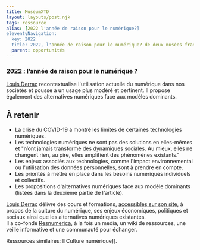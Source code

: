 ```yaml
---
title: MuseumXTD
layout: layouts/post.njk
tags: ressource
alias: [2022 l'année de raison pour le numérique?]
eleventyNavigation:
  key: 2022
  title: 2022, l'année de raison pour le numérique? de deux musées français
  parent: opportunités
---
```

### [2022 : l’année de raison pour le numérique ?](https://louisderrac.com/2022/01/13/2022-lannee-de-raison-pour-le-numerique/)  
[Louis Derrac](https://louisderrac.com/a-propos/) recontextualise l'utilisation actuelle du numérique dans nos sociétés et pousse à un usage plus modéré et pertinent. Il propose également des alternatives numériques face aux modèles dominants.  

## À retenir
- La crise du COVID-19 a montré les limites de certaines technologies numériques. 
- Les technologies numériques ne sont pas des solutions en elles-mêmes et "n’ont jamais transformé des dynamiques sociales. Au mieux, elles ne changent rien, au pire, elles amplifient des phénomènes existants."
- Les enjeux associés aux technologies, comme l'impact environnemental ou l'utilisation des données personnelles, sont à prendre en compte. 
- Les priorités à mettre en place dans les besoins numériques individuels et collectifs.    
- Les propositions d'alternatives numériques face aux modèle dominants (listées dans la deuxième partie de l'article). 

  
[Louis Derrac](https://louisderrac.com/) délivre des cours et formations, [accessibles sur son site](https://louisderrac.com/cours-et-formations/), à propos de la culture du numérique, ses enjeux économiques, politiques et sociaux ainsi que les alternatives numériques existantes.  
Il a co-fondé [Resnumerica](https://resnumerica.org/), à la fois un media, un wiki de ressources, une veille informative et une communauté pour échanger.   

Ressources similaires: [[Culture numérique]]. 